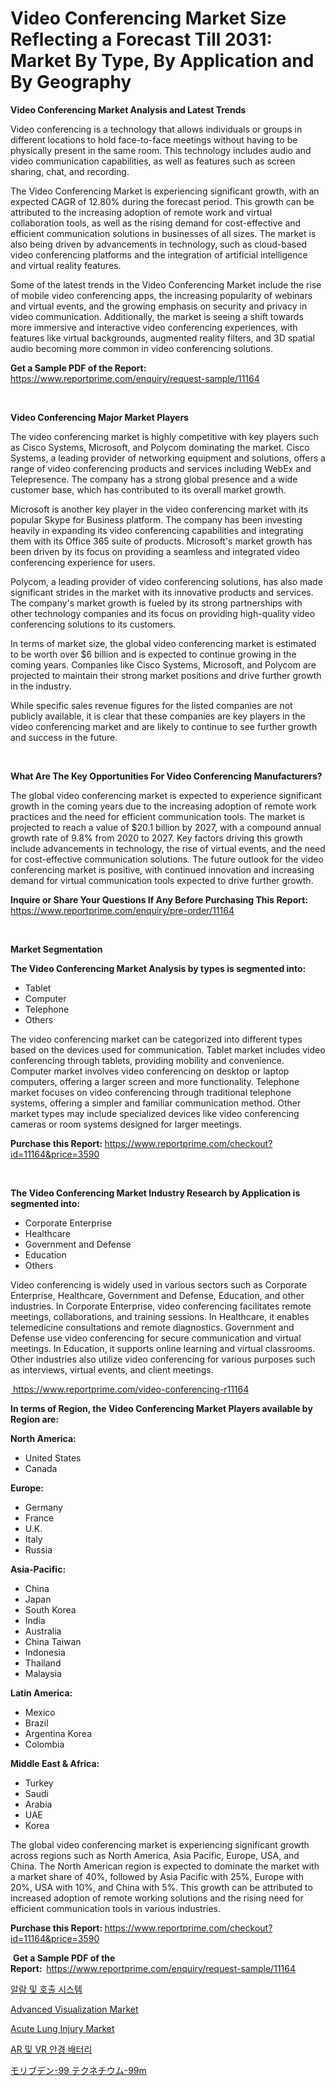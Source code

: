 <p><h1>Video Conferencing Market Size Reflecting a Forecast Till 2031: Market By Type, By Application and By Geography</h1></p><p><strong>Video Conferencing Market Analysis and Latest Trends</strong></p>
<p><p>Video conferencing is a technology that allows individuals or groups in different locations to hold face-to-face meetings without having to be physically present in the same room. This technology includes audio and video communication capabilities, as well as features such as screen sharing, chat, and recording.</p><p>The Video Conferencing Market is experiencing significant growth, with an expected CAGR of 12.80% during the forecast period. This growth can be attributed to the increasing adoption of remote work and virtual collaboration tools, as well as the rising demand for cost-effective and efficient communication solutions in businesses of all sizes. The market is also being driven by advancements in technology, such as cloud-based video conferencing platforms and the integration of artificial intelligence and virtual reality features.</p><p>Some of the latest trends in the Video Conferencing Market include the rise of mobile video conferencing apps, the increasing popularity of webinars and virtual events, and the growing emphasis on security and privacy in video communication. Additionally, the market is seeing a shift towards more immersive and interactive video conferencing experiences, with features like virtual backgrounds, augmented reality filters, and 3D spatial audio becoming more common in video conferencing solutions.</p></p>
<p><strong>Get a Sample PDF of the Report:&nbsp;</strong> <a href="https://www.reportprime.com/enquiry/request-sample/11164">https://www.reportprime.com/enquiry/request-sample/11164</a></p>
<p>&nbsp;</p>
<p><strong>Video Conferencing Major Market Players</strong></p>
<p><p>The video conferencing market is highly competitive with key players such as Cisco Systems, Microsoft, and Polycom dominating the market. Cisco Systems, a leading provider of networking equipment and solutions, offers a range of video conferencing products and services including WebEx and Telepresence. The company has a strong global presence and a wide customer base, which has contributed to its overall market growth.</p><p>Microsoft is another key player in the video conferencing market with its popular Skype for Business platform. The company has been investing heavily in expanding its video conferencing capabilities and integrating them with its Office 365 suite of products. Microsoft's market growth has been driven by its focus on providing a seamless and integrated video conferencing experience for users.</p><p>Polycom, a leading provider of video conferencing solutions, has also made significant strides in the market with its innovative products and services. The company's market growth is fueled by its strong partnerships with other technology companies and its focus on providing high-quality video conferencing solutions to its customers.</p><p>In terms of market size, the global video conferencing market is estimated to be worth over $6 billion and is expected to continue growing in the coming years. Companies like Cisco Systems, Microsoft, and Polycom are projected to maintain their strong market positions and drive further growth in the industry.</p><p>While specific sales revenue figures for the listed companies are not publicly available, it is clear that these companies are key players in the video conferencing market and are likely to continue to see further growth and success in the future.</p></p>
<p>&nbsp;</p>
<p><strong>What Are The Key Opportunities For Video Conferencing Manufacturers?</strong></p>
<p><p>The global video conferencing market is expected to experience significant growth in the coming years due to the increasing adoption of remote work practices and the need for efficient communication tools. The market is projected to reach a value of $20.1 billion by 2027, with a compound annual growth rate of 9.8% from 2020 to 2027. Key factors driving this growth include advancements in technology, the rise of virtual events, and the need for cost-effective communication solutions. The future outlook for the video conferencing market is positive, with continued innovation and increasing demand for virtual communication tools expected to drive further growth.</p></p>
<p><strong>Inquire or Share Your Questions If Any Before Purchasing This Report:</strong> <a href="https://www.reportprime.com/enquiry/pre-order/11164">https://www.reportprime.com/enquiry/pre-order/11164</a></p>
<p>&nbsp;</p>
<p><strong>Market Segmentation</strong></p>
<p><strong>The Video Conferencing Market Analysis by types is segmented into:</strong></p>
<p><ul><li>Tablet</li><li>Computer</li><li>Telephone</li><li>Others</li></ul></p>
<p><p>The video conferencing market can be categorized into different types based on the devices used for communication. Tablet market includes video conferencing through tablets, providing mobility and convenience. Computer market involves video conferencing on desktop or laptop computers, offering a larger screen and more functionality. Telephone market focuses on video conferencing through traditional telephone systems, offering a simpler and familiar communication method. Other market types may include specialized devices like video conferencing cameras or room systems designed for larger meetings.</p></p>
<p><strong>Purchase this Report:&nbsp;</strong><a href="https://www.reportprime.com/checkout?id=11164&price=3590">https://www.reportprime.com/checkout?id=11164&price=3590</a></p>
<p>&nbsp;</p>
<p><strong>The Video Conferencing Market Industry Research by Application is segmented into:</strong></p>
<p><ul><li>Corporate Enterprise</li><li>Healthcare</li><li>Government and Defense</li><li>Education</li><li>Others</li></ul></p>
<p><p>Video conferencing is widely used in various sectors such as Corporate Enterprise, Healthcare, Government and Defense, Education, and other industries. In Corporate Enterprise, video conferencing facilitates remote meetings, collaborations, and training sessions. In Healthcare, it enables telemedicine consultations and remote diagnostics. Government and Defense use video conferencing for secure communication and virtual meetings. In Education, it supports online learning and virtual classrooms. Other industries also utilize video conferencing for various purposes such as interviews, virtual events, and client meetings.</p></p>
<p><a href="https://www.reportprime.com/video-conferencing-r11164">&nbsp;https://www.reportprime.com/video-conferencing-r11164</a></p>
<p><strong>In terms of Region, the Video Conferencing Market Players available by Region are:</strong></p>
<p>
    <p> <strong> North America: </strong>
        <ul>
            <li>United States</li>
            <li>Canada</li>
        </ul>
        </p> 
    <p> <strong> Europe: </strong>
        <ul>
            <li>Germany</li>
            <li>France</li>
            <li>U.K.</li>
            <li>Italy</li>
            <li>Russia</li>
        </ul>
        </p> 
    <p> <strong> Asia-Pacific: </strong>
        <ul>
            <li>China</li>
            <li>Japan</li>
            <li>South Korea</li>
            <li>India</li>
            <li>Australia</li>
            <li>China Taiwan</li>
            <li>Indonesia</li>
            <li>Thailand</li>
            <li>Malaysia</li>
        </ul>
        </p> 
    <p> <strong> Latin America: </strong>
        <ul>
            <li>Mexico</li>
            <li>Brazil</li>
            <li>Argentina Korea</li>
            <li>Colombia</li>
        </ul>
        </p> 
    <p> <strong> Middle East & Africa: </strong>
        <ul>
            <li>Turkey</li>
            <li>Saudi</li>
            <li>Arabia</li>
            <li>UAE</li>
            <li>Korea</li>
        </ul>
    </p>
    </p>
<p><p>The global video conferencing market is experiencing significant growth across regions such as North America, Asia Pacific, Europe, USA, and China. The North American region is expected to dominate the market with a market share of 40%, followed by Asia Pacific with 25%, Europe with 20%, USA with 10%, and China with 5%. This growth can be attributed to increased adoption of remote working solutions and the rising need for efficient communication tools in various industries.</p></p>
<p><strong>Purchase this Report: </strong><a href="https://www.reportprime.com/checkout?id=11164&price=3590">https://www.reportprime.com/checkout?id=11164&price=3590</a></p>
<p>&nbsp;<strong>Get a Sample PDF of the Report:&nbsp;&nbsp;</strong><a href="https://www.reportprime.com/enquiry/request-sample/11164">https://www.reportprime.com/enquiry/request-sample/11164</a></p>
<p><strong></strong></p>
<p><p><a href="https://github.com/tukangkrupk/Market-Research-Report-List-1/blob/main/8544062123431.md">알람 및 호출 시스템</a></p><p><a href="https://github.com/abdelrhmankishk22/Market-Research-Report-List-5/blob/main/advanced-visualization-market.md">Advanced Visualization Market</a></p><p><a href="https://github.com/ChiragRp1/Market-Research-Report-List-5/blob/main/acute-lung-injury-market.md">Acute Lung Injury Market</a></p><p><a href="https://github.com/sarassiksa/Market-Research-Report-List-1/blob/main/9720495123432.md">AR 및 VR 안경 배터리</a></p><p><a href="https://github.com/AbigaleHuel/Market-Research-Report-List-2/blob/main/5809360122264.md">モリブデン-99 テクネチウム-99m</a></p></p>
